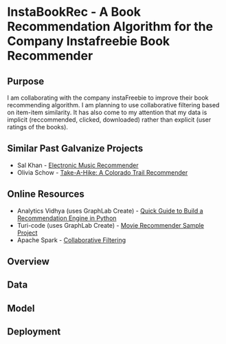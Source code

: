 # InstaBookRec - A Book Recommendation Algorithm for the Company Instafreebie Book Recommender

## Purpose

I am collaborating with the company instaFreebie to improve their book recommending algorithm.  I am planning to use collaborative filtering based on item-item similarity.  It has also come to my attention that my data is implicit (reccommended, clicked, downloaded) rather than explicit (user ratings of the books).

## Similar Past Galvanize Projects

* Sal Khan - [Electronic Music Recommender](https://github.com/salmank09/musicrecommender)
* Olivia Schow - [Take-A-Hike: A Colorado Trail Recommender](https://github.com/oschow/take-a-hike)


## Online Resources

* Analytics Vidhya (uses GraphLab Create) - [Quick Guide to Build a Recommendation Engine in Python](https://www.analyticsvidhya.com/blog/2016/06/quick-guide-build-recommendation-engine-python/)
* Turi-code (uses GraphLab Create) - [Movie Recommender Sample Project](https://github.com/turi-code/sample-movie-recommender)
* Apache Spark - [Collaborative Filtering](https://spark.apache.org/docs/latest/ml-collaborative-filtering.html)

## Overview

## Data

## Model

## Deployment
